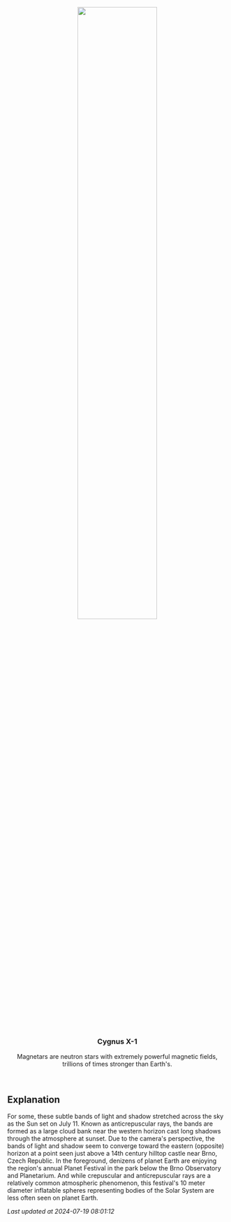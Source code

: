 <p align='center'>
    <img src='https://apod.nasa.gov/apod/image/2407/2024-07-11Pavel_1024p.jpg' width='60%' />
    <h3 align="center">Cygnus X-1</h3>
    <p align="center">Magnetars are neutron stars with extremely powerful magnetic fields, trillions of times stronger than Earth's.</p>
</p>
<br/>

Explanation
--
For some, these subtle bands of light and shadow stretched across the sky as the Sun set on July 11. Known as anticrepuscular rays, the bands are formed as a large cloud bank near the western horizon cast long shadows through the atmosphere at sunset. Due to the camera's perspective, the bands of light and shadow seem to converge toward the eastern (opposite) horizon at a point seen just above a 14th century hilltop castle near Brno, Czech Republic. In the foreground, denizens of planet Earth are enjoying the region's annual Planet Festival in the park below the Brno Observatory and Planetarium. And while crepuscular and anticrepuscular rays are a relatively common atmospheric phenomenon, this festival's 10 meter diameter inflatable spheres representing bodies of the Solar System are less often seen on planet Earth.


*Last updated at 2024-07-19 08:01:12*
